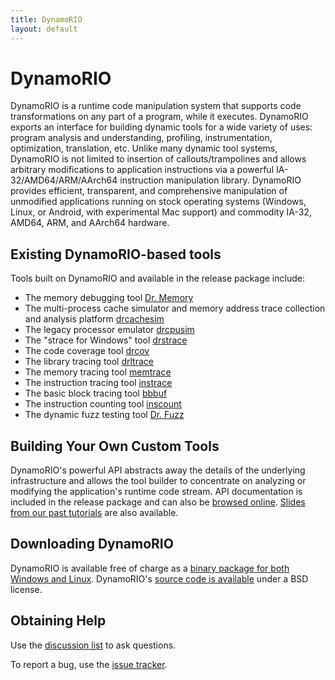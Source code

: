 ```yaml
---
title: DynamoRIO
layout: default
---
```


# DynamoRIO

DynamoRIO is a runtime code manipulation system that supports code
transformations on any part of a program, while it executes. DynamoRIO
exports an interface for building dynamic tools for a wide variety of uses:
program analysis and understanding, profiling, instrumentation,
optimization, translation, etc. Unlike many dynamic tool systems, DynamoRIO
is not limited to insertion of callouts/trampolines and allows arbitrary
modifications to application instructions via a powerful
IA-32/AMD64/ARM/AArch64 instruction manipulation library. DynamoRIO
provides efficient, transparent, and comprehensive manipulation of
unmodified applications running on stock operating systems (Windows, Linux,
or Android, with experimental Mac support) and commodity IA-32, AMD64, ARM,
and AArch64 hardware.

## Existing DynamoRIO-based tools

Tools built on DynamoRIO and available in the release package include:

* The memory debugging tool [Dr. Memory](http://drmemory.org)
* The multi-process cache simulator
  and memory address trace collection and
  analysis platform [drcachesim](http://dynamorio.org/docs/page_drcachesim.html)
* The legacy processor emulator
  [drcpusim](http://dynamorio.org/docs/page_drcpusim.html)
* The "strace for Windows" tool [drstrace](http://drmemory.org/strace_for_windows.html)
* The code coverage tool [drcov](http://dynamorio.org/docs/page_drcov.html)
* The library tracing tool [drltrace](http://dynamorio.org/docs/page_drltrace.html)
* The memory tracing tool [memtrace](https://github.com/DynamoRIO/dynamorio/blob/master/api/samples/memtrace_x86.c)
* The instruction tracing tool [instrace](https://github.com/DynamoRIO/dynamorio/blob/master/api/samples/instrace_x86.c)
* The basic block tracing tool [bbbuf](https://github.com/DynamoRIO/dynamorio/blob/master/api/samples/bbbuf.c)
* The instruction counting tool [inscount](https://github.com/DynamoRIO/dynamorio/blob/master/api/samples/inscount.c)
* The dynamic fuzz testing tool [Dr. Fuzz](http://drmemory.org/docs/page_drfuzz.html)

## Building Your Own Custom Tools

DynamoRIO's powerful API abstracts away the details of the underlying
infrastructure and allows the tool builder to concentrate on analyzing or
modifying the application's runtime code stream.  API documentation is
included in the release package and can also be [browsed
online](http://dynamorio.org/docs/).  [Slides from our past
tutorials](https://github.com/DynamoRIO/dynamorio/wiki/Downloads) are also
available.

## Downloading DynamoRIO

DynamoRIO is available free of charge as a [binary package for both Windows
and Linux](https://github.com/DynamoRIO/dynamorio/wiki/Downloads).
DynamoRIO's [source code is
available](https://github.com/DynamoRIO/dynamorio) under a BSD license.

## Obtaining Help

Use the [discussion list](http://groups.google.com/group/DynamoRIO-Users)
to ask questions.

To report a bug, use the [issue
tracker](https://github.com/DynamoRIO/dynamorio/issues).


